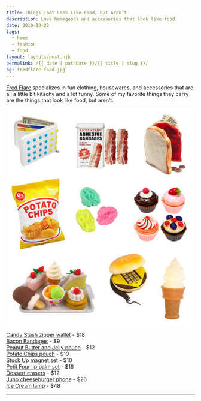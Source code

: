 ```yaml
---
title: Things That Look Like Food, But Aren’t
description: Love homegoods and accessories that look like food.
date: 2010-10-22
tags: 
  - home
  - fashion
  - food
layout: layouts/post.njk
permalink: /{{ date | pathDate }}/{{ title | slug }}/
og: fredflare-food.jpg
---
```


[Fred Flare](http://fredflare.com) specializes in fun clothing, housewares, and accessories that are all a little bit kitschy and a lot funny. Some of my favorite things they carry are the things that look like food, but aren’t.

![](/img/fredflare-food.jpg)

[Candy Stash zipper wallet](http://www.fredflare.com/customer/product.php?productid=5639&cat=252) - $18  
[Bacon Bandages](http://www.fredflare.com/customer/product.php?productid=2331&cat=252) - $9  
[Peanut Butter and Jelly pouch](http://www.fredflare.com/customer/product.php?productid=5626&cat=252) - $12  
[Potato Chips pouch](http://www.fredflare.com/customer/product.php?productid=5704&cat=252) - $10  
[Stuck Up magnet set](http://www.fredflare.com/customer/product.php?productid=5445&cat=254) - $10  
[Petit Four lip balm set](http://www.fredflare.com/customer/product.php?productid=3389&cat=252) - $18  
[Dessert erasers](http://www.fredflare.com/customer/product.php?productid=1254&cat=254) - $12  
[Juno cheeseburger phone](http://www.fredflare.com/customer/product.php?productid=3757&cat=254) - $26  
[Ice Cream lamp](http://www.fredflare.com/customer/product.php?productid=3956&cat=254) - $48

---

